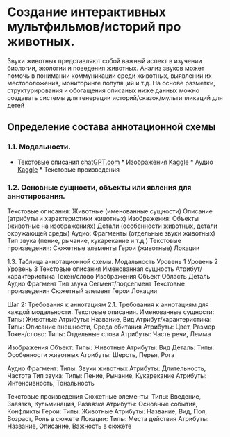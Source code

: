 # Создание интерактивных мультфильмов/историй про животных.
Звуки животных представляют собой важный аспект в изучении биологии, экологии и поведения животных. Анализ звуков может помочь в понимании коммуникации среди животных, выявлении их местоположения, мониторинге популяций и т.д.
На основе разметки, структурирования и обогащения описаных ниже данных можно создавать системы для генерации историй/сказок/мультипликаций для детей

## Определение состава аннотационной схемы
### 1.1. Модальности.
* Текстовые описания [chatGPT.com](https://chat.openai.com) * Изображения [Kaggle](https://www.kaggle.com/datasets/iamsouravbanerjee/animal-image-dataset-90-different-animals) * Аудио [Kaggle](https://www.kaggle.com/datasets/caoofficial/animal-sounds) * Текстовые произведения

### 1.2. Основные сущности, объекты или явления для аннотирования.
Текстовые описания:
Животные (именованные сущности)
Описание (атрибуты и характеристики животных)
Изображения:
Объекты (животные на изображениях)
Детали (особенности животных, детали окружающей среды)
Аудио:
Фрагменты (отдельные звуки животных)
Тип звука (пение, рычание, кукарекание и т.д.)
Текстовые произведения:
Сюжетные элементы
Герои (животные)
Локации

1.3. Таблица аннотационной схемы.
Модальность	Уровень 1	Уровень 2	Уровень 3
Текстовые описания	Именованная сущность	Атрибут/характеристика	Токен/слово
Изображения	Объект	Область	Деталь
Аудио	Фрагмент	Тип звука	Сегмент/подсегмент
Текстовые произведения	Сюжетный элемент	Герои	Локации

Шаг 2: Требования к аннотациям
2.1. Требования к аннотациям для каждой модальности.
Текстовые описания.
Именованные сущности:
Типы: Животные
Атрибуты: Название, Вид
Атрибут/характеристика:
Типы: Описание внешности, Среда обитания
Атрибуты: Цвет, Размер
Токен/слово:
Типы: Отдельные слова
Атрибуты: Часть речи, Лемма

Изображения
Объект:
Типы: Животные
Атрибуты: Вид
Деталь:
Типы: Особенности животных
Атрибуты: Шерсть, Перья, Рога

Аудио
Фрагмент:
Типы: Звуки животных
Атрибуты: Длительность, Частота
Тип звука:
Типы: Пение, Рычание, Кукарекание
Атрибуты: Интенсивность, Тональность

Текстовые произведения
Сюжетные элементы:
Типы: Введение, Завязка, Кульминация, Развязка
Атрибуты: Основные события, Конфликты
Герои:
Типы: Животные
Атрибуты: Название, Вид, Пол, Возраст, Роль в сюжете
Локации:
Типы: Места действия
Атрибуты: Название, Описание, Важность в сюжете

